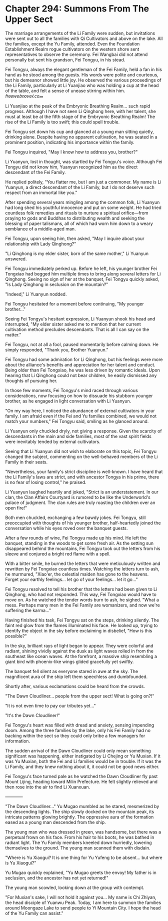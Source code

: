 # Chapter 294: Summons From The Upper Sect

The marriage arrangements of the Li Family were sudden, but invitations were sent out to all the families with Qi Cultivators and above on the lake. All the families, except the Yu Family, attended. Even the Foundation Establishment Realm rogue cultivators on the western shore sent representatives to observe the ceremony. Fei Wangbai did not attend personally but sent his grandson, Fei Tongyu, in his stead.

Fei Tongyu, always the elegant gentleman of the Fei Family, held a fan in his hand as he stood among the guests. His words were polite and courteous, but his demeanor showed little joy. He observed the various proceedings of the Li Family, particularly at Li Yuanjiao who was holding a cup at the head of the table, and felt a sense of unease stirring within him.
𝘧𝑟𝑒𝑒𝘸𝘦𝘣𝑛𝑜𝘷𝑒𝓁.𝘤𝘰𝓂

Li Yuanjiao at the peak of the Embryonic Breathing Realm... such rapid progress. Although I have not seen Li Qinghong here, with her talent, she must at least be at the fifth stage of the Embryonic Breathing Realm! The rise of the Li Family is too swift; this could spell trouble.

Fei Tongyu set down his cup and glanced at a young man sitting quietly, drinking alone. Despite having no apparent cultivation, he was seated in a prominent position, indicating his importance within the family.

Fei Tongyu inquired, "May I know how to address you, brother?"

Li Yuanyun, lost in thought, was startled by Fei Tongyu's voice. Although Fei Tongyu did not know him, Yuanyun recognized him as the direct descendant of the Fei Family.

He replied politely, "You flatter me, but I am just a commoner. My name is Li Yuanyun, a direct descendant of the Li Family, but I do not deserve such respect from an immortal like you."

After spending several years mingling among the common folk, Li Yuanyun had long shed his youthful innocence and put on some weight. He had tried countless folk remedies and rituals to nurture a spiritual orifice—from praying to gods and Buddhas to distributing wealth and seeking the blessing of paper talismans, all of which had worn him down to a weary semblance of a middle-aged man.

Fei Tongyu, upon seeing him, then asked, "May I inquire about your relationship with Lady Qinghong?"

"Li Qinghong is my elder sister, born of the same mother," Li Yuanyun answered.

Fei Tongyu immediately perked up. Before he left, his younger brother Fei Tongxiao had begged him multiple times to bring along several letters for Li Qinghong. Seeing no sign of her at the banquet, Fei Tongyu quickly asked, "Is Lady Qinghong in seclusion on the mountain?"

"Indeed," Li Yuanyun nodded.

Fei Tongyu hesitated for a moment before continuing, "My younger brother..."

Seeing Fei Tongyu's hesitant expression, Li Yuanyun shook his head and interrupted, "My elder sister asked me to mention that her current cultivation method precludes descendants. That is all I can say on the matter."

Fei Tongyu, not at all a fool, paused momentarily before calming down. He simply responded, "Thank you, Brother Yuanyun."

Fei Tongyu had some admiration for Li Qinghong, but his feelings were more about the alliance's benefits and appreciation for her talent and conduct. Being older than Fei Tongxiao, he was less driven by romantic ideals. Upon hearing that Li Qinghong could not bear children, he easily dismissed any thoughts of pursuing her.

In those few moments, Fei Tongyu's mind raced through various considerations, now focusing on how to dissuade his stubborn younger brother, as he engaged in light conversation with Li Yuanyun.

"On my way here, I noticed the abundance of external cultivators in your family. I am afraid even if the Fei and Yu families combined, we would not match your numbers," Fei Tongyu said, smiling as he glanced around.

Li Yuanyun only chuckled dryly, not giving a response. Given the scarcity of descendants in the main and side families, most of the vast spirit fields were inevitably tended by external cultivators.

Seeing that Li Yuanyun did not wish to elaborate on this topic, Fei Tongyu changed the subject, commenting on the well-behaved members of the Li Family in their seats.

"Nevertheless, your family's strict discipline is well-known. I have heard that the Li Family's laws are strict, and with ancestor Tongya in his prime, there is no fear of losing control," he praised.

Li Yuanyun laughed heartily and joked, "Strict is an understatement. In our clan, the Clan Affairs Courtyard is rumored to be like the Underworld's palace of judgment. The clan rules are truly roasting the children over an open fire!"

Both men chuckled, exchanging a few bawdy jokes. Fei Tongyu, still preoccupied with thoughts of his younger brother, half-heartedly joined the conversation while his eyes roved over the banquet guests.

After a few rounds of wine, Fei Tongyu made up his mind. He left the banquet, standing in the woods to get some fresh air. As the setting sun disappeared behind the mountains, Fei Tongyu took out the letters from his sleeve and conjured a bright red flame with a spell.

With a bitter smile, he burned the letters that were meticulously written and rewritten by Fei Tongxiao countless times. Watching the letters turn to ash, he murmured, "Xiao'er, the celestial maiden has gone to the heavens. Forget your earthly feelings... let go of your feelings... let it go..."

Fei Tongyu resolved to tell his brother that the letters had been given to Li Qinghong, who had not responded. This way, Fei Tongxiao would have to move on. As he watched the tender words burn to ash, he sighed. "What a mess. Perhaps many men in the Fei Family are womanizers, and now we're suffering the karma..."

Having finished his task, Fei Tongyu sat on the steps, drinking silently. The faint red glow from the flames illuminated his face. He looked up, trying to identify the object in the sky before exclaiming in disbelief, "How is this possible?"

In the sky, brilliant rays of light began to appear. They were colorful and radiant, shining vividly against the dusk as light waves rolled in from the southeast like ocean waves. At the forefront, a massive ship resembling a giant bird with phoenix-like wings glided gracefully yet swiftly.

The banquet fell silent as everyone stared in awe at the sky. The magnificent aura of the ship left them speechless and dumbfounded.

Shortly after, various exclamations could be heard from the crowds.

"The Dawn Cloudliner... people from the upper sect! What is going on?!"

"It is not even time to pay our tributes yet..."

"It's the Dawn Cloudliner!"

Fei Tongyu's heart was filled with dread and anxiety, sensing impending doom. Among the three families by the lake, only his Fei Family had no backing within the sect so they could only bribe a few managers for information.

The sudden arrival of the Dawn Cloudliner could only mean something significant was happening, either instigated by Li Chejing or Yu Muxian. If it was Yu Muxian, both the Fei and Li families would be in trouble. If it was the Li Family, and they knew nothing about it, it could not be good news either.

Fei Tongyu's face turned pale as he watched the Dawn Cloudliner fly past Mount Lijing, heading toward Milin Prefecture. He felt slightly relieved and then rose into the air to find Li Xuanxuan.

————

"The Dawn Cloudliner..." Yu Mugao mumbled as he stared, mesmerized by the descending lights. The ship slowly docked on the mountain peak, its intricate patterns glowing brightly. The oppressive aura of the formation eased as a young man descended from the ship.

The young man who was dressed in green, was handsome, but there was a perpetual frown on his face. From his hair to his boots, he was bathed in radiant light. The Yu Family members kneeled down hurriedly, lowering themselves to the ground. The young man scanned them with disdain.

"Where is Yu Xiaogui? It is one thing for Yu Yufeng to be absent... but where is Yu Xiaogui?"

Yu Mugao quickly explained, "Yu Mugao greets the envoy! My father is in seclusion, and the ancestor has not yet returned!"

The young man scowled, looking down at the group with contempt.

"For Muxian's sake, I will not hold it against you... My name is Chi Zhiyan, the head disciple of Yuanwu Peak. Today, I am here to summon the families around Moongaze Lake to send people to Yi Mountain City. I hope the head of the Yu Family can assist."
